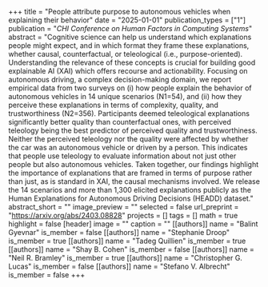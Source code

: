 +++
title = "People attribute purpose to autonomous vehicles when explaining their behavior"
date = "2025-01-01"
publication_types = ["1"]
publication = "_CHI Conference on Human Factors in Computing Systems_"
abstract = "Cognitive science can help us understand which explanations people might expect, and in which format they frame these explanations, whether causal, counterfactual, or teleological (i.e., purpose-oriented). Understanding the relevance of these concepts is crucial for building good explainable AI (XAI) which offers recourse and actionability. Focusing on autonomous driving, a complex decision-making domain, we report empirical data from two surveys on (i) how people explain the behavior of autonomous vehicles in 14 unique scenarios (N1=54), and (ii) how they perceive these explanations in terms of complexity, quality, and trustworthiness (N2=356). Participants deemed teleological explanations significantly better quality than counterfactual ones, with perceived teleology being the best predictor of perceived quality and trustworthiness. Neither the perceived teleology nor the quality were affected by whether the car was an autonomous vehicle or driven by a person. This indicates that people use teleology to evaluate information about not just other people but also autonomous vehicles. Taken together, our findings highlight the importance of explanations that are framed in terms of purpose rather than just, as is standard in XAI, the causal mechanisms involved. We release the 14 scenarios and more than 1,300 elicited explanations publicly as the Human Explanations for Autonomous Driving Decisions (HEADD) dataset."
abstract_short = ""
image_preview = ""
selected = false
url_preprint = "https://arxiv.org/abs/2403.08828"
projects = []
tags = []
math = true
highlight = false
[header]
image = ""
caption = ""
[[authors]]
	name = "Balint Gyevnar"
	is_member = false
[[authors]]
	name = "Stephanie Droop"
	is_member = true
[[authors]]
	name = "Tadeg Quillien"
	is_member = true
[[authors]]
	name = "Shay B. Cohen"
	is_member = false
[[authors]]
	name = "Neil R. Bramley"
	is_member = true
[[authors]]
	name = "Christopher G. Lucas"
	is_member = false
[[authors]]
	name = "Stefano V. Albrecht"
	is_member = false
+++
